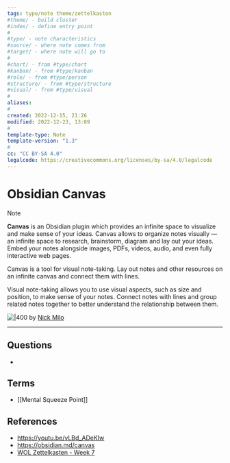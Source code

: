 ```yaml
---
tags: type/note theme/zettelkasten 
#theme/ - build cluster 
#index/ - define entry point
# 
#type/ - note characteristics
#source/ - where note comes from
#target/ - where note will go to
# 
#chart/ - from #type/chart 
#kanban/ - from #type/kanban
#role/ - from #type/person
#structure/ - from #type/structure
#visual/ - from #type/visual
#
aliases:
#
created: 2022-12-15, 21:26
modified: 2022-12-23, 13:09
#
template-type: Note
template-version: "1.3"
#
cc: "CC BY-SA 4.0"
legalcode: https://creativecommons.org/licenses/by-sa/4.0/legalcode
---
```


# Obsidian Canvas

<!-- Main content of my thoughts really -->

> [!Note]
> **Canvas** is an Obsidian plugin which provides an infinite space to visualize and make sense of your ideas. Canvas allows to organize notes visually — an infinite space to research, brainstorm, diagram and lay out your ideas. Embed your notes alongside images, PDFs, videos, audio, and even fully interactive web pages.

Canvas is a tool for visual note-taking. Lay out notes and other resources on an infinite canvas and connect them with lines.

Visual note-taking allows you to use visual aspects, such as size and position, to make sense of your notes. Connect notes with lines and group related notes together to better understand the relationship between them.

![|400](Obsididian%20Canvas.png)
by [Nick Milo](Nick%20Milo.md)

---
## Questions
<!-- What remains for you to consider? --> 
- 

## Terms
<!-- Links to definition pages -->
- [[Mental Squeeze Point]]

## References
<!-- Links to pages not referenced in the content -->
- https://youtu.be/vLBd_ADeKIw
- https://obsidian.md/canvas
- [WOL Zettelkasten - Week 7](WOL%20Zettelkasten%20-%20Week%207.md)












